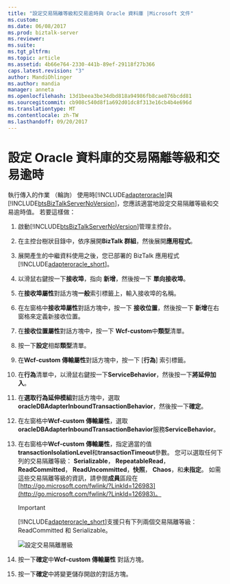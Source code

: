 ```yaml
---
title: "設定交易隔離等級和交易逾時與 Oracle 資料庫 |Microsoft 文件"
ms.custom: 
ms.date: 06/08/2017
ms.prod: biztalk-server
ms.reviewer: 
ms.suite: 
ms.tgt_pltfrm: 
ms.topic: article
ms.assetid: 4b66e764-2330-441b-89ef-29118f27b366
caps.latest.revision: "3"
author: MandiOhlinger
ms.author: mandia
manager: anneta
ms.openlocfilehash: 13d1beea3be34dbd818a94986fb8cae876bcdd81
ms.sourcegitcommit: cb908c540d8f1a692d01dc8f313e16cb4b4e696d
ms.translationtype: MT
ms.contentlocale: zh-TW
ms.lasthandoff: 09/20/2017
---
```

# <a name="configure-transaction-isolation-level-and-transaction-timeout-with-oracle-database"></a>設定 Oracle 資料庫的交易隔離等級和交易逾時
執行傳入的作業 （輪詢） 使用時[!INCLUDE[adapteroracle](../../includes/adapteroracle-md.md)]與[!INCLUDE[btsBizTalkServerNoVersion](../../includes/btsbiztalkservernoversion-md.md)]，您應該適當地設定交易隔離等級和交易逾時值。 若要這樣做：  
  
1.  啟動[!INCLUDE[btsBizTalkServerNoVersion](../../includes/btsbiztalkservernoversion-md.md)]管理主控台。  
  
2.  在主控台樹狀目錄中，依序展開**BizTalk 群組**，然後展開**應用程式**。  
  
3.  展開產生的中繼資料使用之後，您已部署的 BizTalk 應用程式[!INCLUDE[adapteroracle_short](../../includes/adapteroracle-short-md.md)]。  
  
4.  以滑鼠右鍵按一下**接收埠**，指向 **新增**，然後按一下 **單向接收埠**。  
  
5.  在**接收埠屬性**對話方塊**一般**索引標籤上，輸入接收埠的名稱。  
  
6.  在左窗格中**接收埠屬性**對話方塊中，按一下 **接收位置**，然後按一下 **新增**在右窗格來定義新接收位置。  
  
7.  在**接收位置屬性**對話方塊中，按一下  **Wcf-custom**中**類型**清單。  
  
8.  按一下**設定**相鄰**類型**清單。  
  
9. 在**Wcf-custom 傳輸屬性**對話方塊中，按一下 [**行為**] 索引標籤。  
  
10. 在**行為**清單中，以滑鼠右鍵按一下**ServiceBehavior**，然後按一下**將延伸加入**。  
  
11. 在**選取行為延伸模組**對話方塊中，選取**oracleDBAdapterInboundTransactionBehavior**，然後按一下**確定**。  
  
12. 在左窗格中**Wcf-custom 傳輸屬性**，選取**oracleDBAdapterInboundTransactionBehavior**服務**ServiceBehavior**。  
  
13. 在右窗格中**Wcf-custom 傳輸屬性**，指定適當的值**transactionIsolationLevel**和**transactionTimeout**參數。 您可以選取任何下列的交易隔離等級： **Serializable**， **RepeatableRead**， **ReadCommitted**， **ReadUncommitted**，**快照**， **Chaos**，和**未指定**。 如需這些交易隔離等級的資訊，請參閱**成員**區段在[http://go.microsoft.com/fwlink/?LinkId=126983](http://go.microsoft.com/fwlink/?LinkId=126983)。  
  
    > [!IMPORTANT]
    >  [!INCLUDE[adapteroracle_short](../../includes/adapteroracle-short-md.md)]支援只有下列兩個交易隔離等級： ReadCommitted 和 Serializable。  
  
     ![設定交易隔離層級](../../adapters-and-accelerators/adapter-oracle-database/media/96a66f86-0321-4aa6-9e72-ada30d7de064.gif "96a66f86-0321-4aa6-9e72-ada30d7de064")  
  
14. 按一下**確定**中**Wcf-custom 傳輸屬性** 對話方塊。  
  
15. 按一下**確定**中將變更儲存開啟的對話方塊。